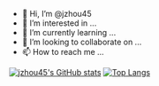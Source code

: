 - 👋 Hi, I’m @jzhou45
- 👀 I’m interested in ...
- 🌱 I’m currently learning ...
- 💞️ I’m looking to collaborate on ...
- 📫 How to reach me ...

<!---
jzhou45/jzhou45 is a ✨ special ✨ repository because its `README.md` (this file) appears on your GitHub profile.
You can click the Preview link to take a look at your changes.
--->

[![jzhou45's GitHub stats](https://github-readme-stats.vercel.app/api?username=jzhou45&count_private=true&show_icons=true)](https://github.com/jzhou45/github-readme-stats) [![Top Langs](https://github-readme-stats.vercel.app/api/top-langs/?username=jzhou45)](https://github.com/jzhou45/github-readme-stats)

